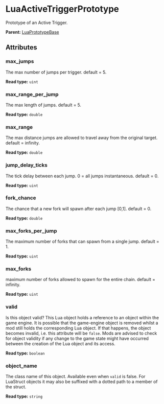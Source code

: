 # LuaActiveTriggerPrototype

Prototype of an Active Trigger.

**Parent:** [LuaPrototypeBase](LuaPrototypeBase.md)

## Attributes

### max_jumps

The max number of jumps per trigger. default = 5.

**Read type:** `uint`

### max_range_per_jump

The max length of jumps. default = 5.

**Read type:** `double`

### max_range

The max distance jumps are allowed to travel away from the original target. default = infinity.

**Read type:** `double`

### jump_delay_ticks

The tick delay between each jump. 0 = all jumps instantaneous. default = 0.

**Read type:** `uint`

### fork_chance

The chance that a new fork will spawn after each jump [0,1]. default = 0.

**Read type:** `double`

### max_forks_per_jump

The maximum number of forks that can spawn from a single jump. default = 1.

**Read type:** `uint`

### max_forks

maximum number of forks allowed to spawn for the entire chain. default = infinity.

**Read type:** `uint`

### valid

Is this object valid? This Lua object holds a reference to an object within the game engine. It is possible that the game-engine object is removed whilst a mod still holds the corresponding Lua object. If that happens, the object becomes invalid, i.e. this attribute will be `false`. Mods are advised to check for object validity if any change to the game state might have occurred between the creation of the Lua object and its access.

**Read type:** `boolean`

### object_name

The class name of this object. Available even when `valid` is false. For LuaStruct objects it may also be suffixed with a dotted path to a member of the struct.

**Read type:** `string`

